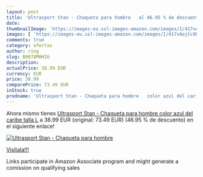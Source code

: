 ```yaml
---
layout: post
title: 'Ultrasport Stan - Chaqueta para hombre   al 46.95 % de descuento'
date: 
thumbnailImage: 'https://images-eu.ssl-images-amazon.com/images/I/417vAojCc9L._SL200_.jpg'
images: [ 'https://images-eu.ssl-images-amazon.com/images/I/417vAojCc9L._SL200_.jpg' ]
comments: true
category: ofertas
author: ring
slug: B0078MHHI6
description:
actualPrice: 38.99 EUR
currency: EUR
price: 38.99
comparePrice: 73.49 EUR
inStock: true
prodname: 'Ultrasport Stan - Chaqueta para hombre   color azul del caribe  talla L'
---
```


Ahora mismo tienes [Ultrasport Stan - Chaqueta para hombre   color azul del caribe  talla L](https://www.amazon.es/dp/B0078MHHI6/?tag=tolees-21) a 38.99 EUR (original: 73.49 EUR) (46.95 %  de descuento) en el siguiente enlace!

[![Ultrasport Stan - Chaqueta para hombre  ](https://images-eu.ssl-images-amazon.com/images/I/417vAojCc9L._SL200_.jpg)](https://www.amazon.es/dp/B0078MHHI6/?tag=tolees-21)

[Visítala!!!](https://www.amazon.es/dp/B0078MHHI6/?tag=tolees-21)

Links participate in Amazon Associate program and might generate a comission on qualifying sales

